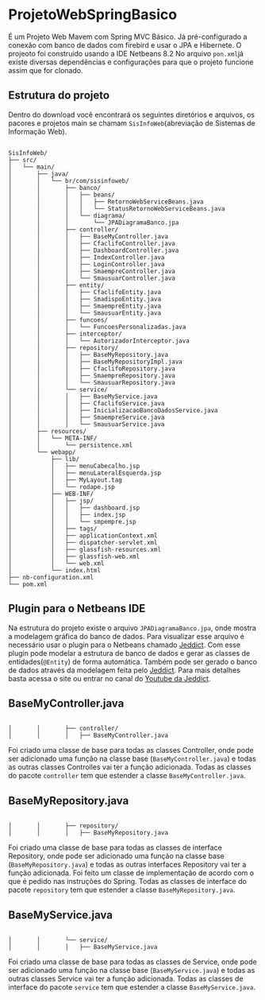 # ProjetoWebSpringBasico
É um Projeto Web Mavem com Spring MVC Básico. Já pré-configurado a conexão com banco de dados com firebird e usar o JPA e Hibernete.
O projeoto foi construido usando a IDE Netbeans 8.2
No arquivo `pon.xml`já existe diversas dependências e configurações para que o projeto funcione assim que for clonado.

## Estrutura do projeto

Dentro do download você encontrará os seguintes diretórios e arquivos, os pacores e projetos main se chamam `SisInfoWeb`(abreviação de Sistemas de Informação Web).

```

SisInfoWeb/
├── src/
│   └── main/
│       ├── java/
│       │   └── br/com/sisinfoweb/
│       │       ├── banco/
│       │       │   ├── beans/
│       │       │   │   ├── RetornoWebServiceBeans.java
│       │       │   │   └── StatusRetornoWebServiceBeans.java
│       │       │   └── diagrama/
│       │       │       └── JPADiagramaBanco.jpa
│       │       ├── controller/
│       │       │   ├── BaseMyController.java
│       │       │   ├── CfaclifoController.java
│       │       │   ├── DashboardController.java
│       │       │   ├── IndexController.java
│       │       │   ├── LoginController.java
│       │       │   ├── SmaempreController.java
│       │       │   └── SmausuarController.java
│       │       ├── entity/
│       │       │   ├── CfaclifoEntity.java
│       │       │   ├── SmadispoEntity.java
│       │       │   ├── SmaempreEntity.java
│       │       │   └── SmausuarEntity.java
│       │       ├── funcoes/
│       │       │   └── FuncoesPersonalizadas.java
│       │       ├── interceptor/
│       │       │   └── AutorizadorInterceptor.java
│       │       ├── repository/
│       │       │   ├── BaseMyRepository.java
│       │       │   ├── BaseMyRepositoryImpl.java
│       │       │   ├── CfaclifoRepository.java
│       │       │   ├── SmaempreRepository.java
│       │       │   └── SmausuarRepository.java
│       │       └── service/
│       │       │   ├── BaseMyService.java
│       │       │   ├── CfaclifoService.java
│       │       │   ├── InicializacaoBancoDadosService.java
│       │       │   ├── SmaempreService.java
│       │       │   └── SmausuarService.java
│       ├── resources/
│       │   └── META-INF/
│       │       └── persistence.xml
│       └── webapp/
│           ├── lib/
│           │   ├── menuCabecalho.jsp
│           │   ├── menuLateralEsquerda.jsp
│           │   ├── MyLayout.tag
│           │   └── rodape.jsp
│           ├── WEB-INF/
│           │   ├── jsp/
│           │   │   ├── dashboard.jsp
│           │   │   ├── index.jsp
│           │   │   └── smpempre.jsp
│           │   ├── tags/
│           │   ├── applicationContext.xml
│           │   ├── dispatcher-servlet.xml
│           │   ├── glassfish-resources.xml
│           │   ├── glassfish-web.xml
│           │   └── web.xml
│           └── index.html
├── nb-configuration.xml
└── pom.xml

```

## Plugin para o Netbeans IDE

Na estrutura do projeto existe o arquivo `JPADiagramaBanco.jpa`, onde mostra a modelagem gráfica do banco de dados. Para visualizar esse arquivo é necessário usar o plugin para o Netbeans chamado [Jeddict](https://jeddict.github.io). Com esse plugin pode modelar a estrutura de banco de dados e gerar as classes de entidades(`@Entity`) de forma automática. Também pode ser gerado o banco de dados através da modelagem feita pelo [Jeddict](https://jeddict.github.io). Para mais detalhes basta acessa o site ou entrar no canal do [Youtube da Jeddict](https://www.youtube.com/channel/UCGiNTVm6N_gtn4qIvBXOAoA).

## BaseMyController.java

```

│       │       ├── controller/
│       │       │   ├── BaseMyController.java

```

Foi criado uma classe de base para todas as classes Controller, onde pode ser adicionado uma função na classe base (`BaseMyController.java`) e todas as outras classes Controlles vai ter a função adicionada.
Todas as classes do pacote `controller` tem que estender a classe `BaseMyController.java`.

## BaseMyRepository.java

```

│       │       ├── repository/
│       │       │   ├── BaseMyRepository.java

```

Foi criado uma classe de base para todas as classes de interface Repository, onde pode ser adicionado uma função na classe base (`BaseMyRepository.java`) e todas as outras interfaces Repository vai ter a função adicionada. Foi feito um classe de implementação de acordo com o que é pedido nas instruções do Spring.
Todas as classes de interface do pacote `repository` tem que estender a classe `BaseMyRepository.java`.

## BaseMyService.java

```

│       │       └── service/
│       │       │   ├── BaseMyService.java

```

Foi criado uma classe de base para todas as classes de Service, onde pode ser adicionado uma função na classe base (`BaseMyService.java`) e todas as outras classes Service vai ter a função adicionada.
Todas as classes de interface do pacote `service` tem que estender a classe `BaseMyService.java`.